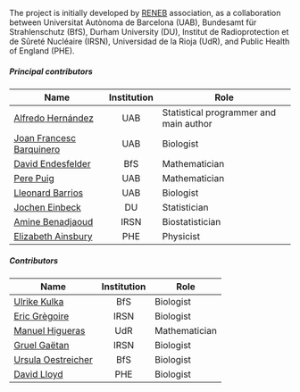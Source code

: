 The project is initially developed by [RENEB](http://www.reneb.net) association, as a collaboration between Universitat Autònoma de Barcelona (UAB), Bundesamt für Strahlenschutz (BfS), Durham University (DU), Institut de Radioprotection et de Sûreté Nucléaire (IRSN), Universidad de la Rioja (UdR), and Public Health of England (PHE).

##### Principal contributors

| Name                                                                                                   | Institution | Role                                   |
|--------------------------------------------------------------------------------------------------------|:-----------:|----------------------------------------|
| [Alfredo Hernández](http://aldomann.com)                                                               | UAB         | Statistical programmer and main author |
| [Joan Francesc Barquinero](https://scholar.google.com/citations?user=jMLzrEQAAAAJ)                     | UAB         | Biologist                              |
| [David Endesfelder](https://www.researchgate.net/profile/David_Endesfelder2)                           | BfS         | Mathematician                          |
| [Pere Puig](http://grupsderecerca.uab.cat/advancedstochasticmodelling/content/pere-puig)               | UAB         | Mathematician                          |
| [Lleonard Barrios](https://www.researchgate.net/scientific-contributions/2058388356_Lleonard_Barrios)  | UAB         | Biologist                              |
| [Jochen Einbeck](https://www.dur.ac.uk/research/directory/staff/?id=4542)                              | DU          | Statistician                           |
| [Amine Benadjaoud](https://www.researchgate.net/profile/Mohamed_Benadjaoud)                            | IRSN        | Biostatistician                        |
| [Elizabeth Ainsbury](https://www.phe-protectionservices.org.uk/cds/team/liz_ainsbury)                  | PHE         | Physicist                              |

##### Contributors

| Name                                                                                                      | Institution | Role          |
|-----------------------------------------------------------------------------------------------------------|:-----------:|---------------|
| [Ulrike Kulka](https://www.researchgate.net/profile/Ulrike_Kulka)                                         |     BfS     | Biologist     |
| [Eric Grègoire](https://www.researchgate.net/profile/Eric_Gregoire2)                                      |     IRSN    | Biologist     |
| [Manuel Higueras](https://investigacion.unirioja.es/investigadores/1322/detalle)                          |     UdR     | Mathematician |
| [Gruel Gaëtan](https://www.researchgate.net/profile/Gruel_Gaetan)                                         |     IRSN    | Biologist     |
| [Ursula Oestreicher](https://www.researchgate.net/scientific-contributions/2121336457_Ursula_Oestreicher) |     BfS     | Biologist     |
| [David Lloyd](https://www.phe-protectionservices.org.uk/cds/team/david_lloyd)                             |     PHE     | Biologist     |
